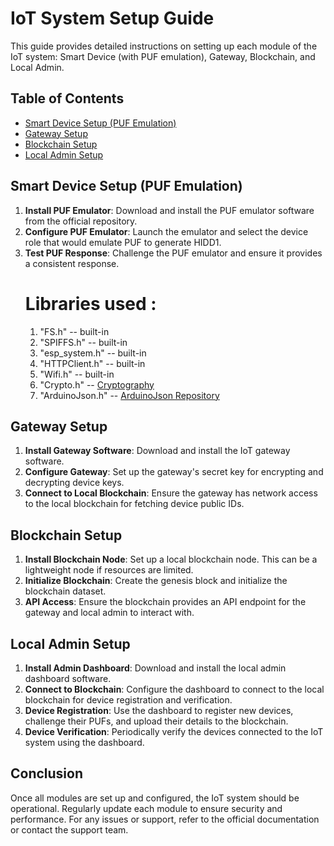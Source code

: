# IoT System Setup Guide

This guide provides detailed instructions on setting up each module of the IoT system: Smart Device (with PUF emulation), Gateway, Blockchain, and Local Admin.

## Table of Contents

- [Smart Device Setup (PUF Emulation)](#smart-device-setup-puf-emulation)
- [Gateway Setup](#gateway-setup)
- [Blockchain Setup](#blockchain-setup)
- [Local Admin Setup](#local-admin-setup)

## Smart Device Setup (PUF Emulation)

1. **Install PUF Emulator**: Download and install the PUF emulator software from the official repository.
2. **Configure PUF Emulator**: Launch the emulator and select the device role that would emulate PUF to generate HIDD1.
3. **Test PUF Response**: Challenge the PUF emulator and ensure it provides a consistent response.
   # Libraries used :
   1. "FS.h"                                                                  -- built-in
   2. "SPIFFS.h"                                                              -- built-in
   3. "esp_system.h"                                                          -- built-in
   4. "HTTPClient.h"                                                          -- built-in
   5. "Wifi.h"                                                                -- built-in
   6. "Crypto.h" -- [Cryptography](https://github.com/OperatorFoundation/Crypto)
   7. "ArduinoJson.h" -- [ArduinoJson Repository](https://github.com/bblanchon/ArduinoJson)

## Gateway Setup

1. **Install Gateway Software**: Download and install the IoT gateway software.
2. **Configure Gateway**: Set up the gateway's secret key for encrypting and decrypting device keys.
3. **Connect to Local Blockchain**: Ensure the gateway has network access to the local blockchain for fetching device public IDs.

## Blockchain Setup

1. **Install Blockchain Node**: Set up a local blockchain node. This can be a lightweight node if resources are limited.
2. **Initialize Blockchain**: Create the genesis block and initialize the blockchain dataset.
3. **API Access**: Ensure the blockchain provides an API endpoint for the gateway and local admin to interact with.

## Local Admin Setup

1. **Install Admin Dashboard**: Download and install the local admin dashboard software.
2. **Connect to Blockchain**: Configure the dashboard to connect to the local blockchain for device registration and verification.
3. **Device Registration**: Use the dashboard to register new devices, challenge their PUFs, and upload their details to the blockchain.
4. **Device Verification**: Periodically verify the devices connected to the IoT system using the dashboard.

## Conclusion

Once all modules are set up and configured, the IoT system should be operational. Regularly update each module to ensure security and performance. For any issues or support, refer to the official documentation or contact the support team.
